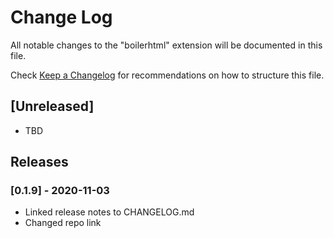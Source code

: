 # Change Log

All notable changes to the "boilerhtml" extension will be documented in this file.

Check [Keep a Changelog](http://keepachangelog.com/) for recommendations on how to structure this file.

## [Unreleased]

- TBD

## Releases

### [0.1.9] - 2020-11-03

- Linked release notes to CHANGELOG.md
- Changed repo link
